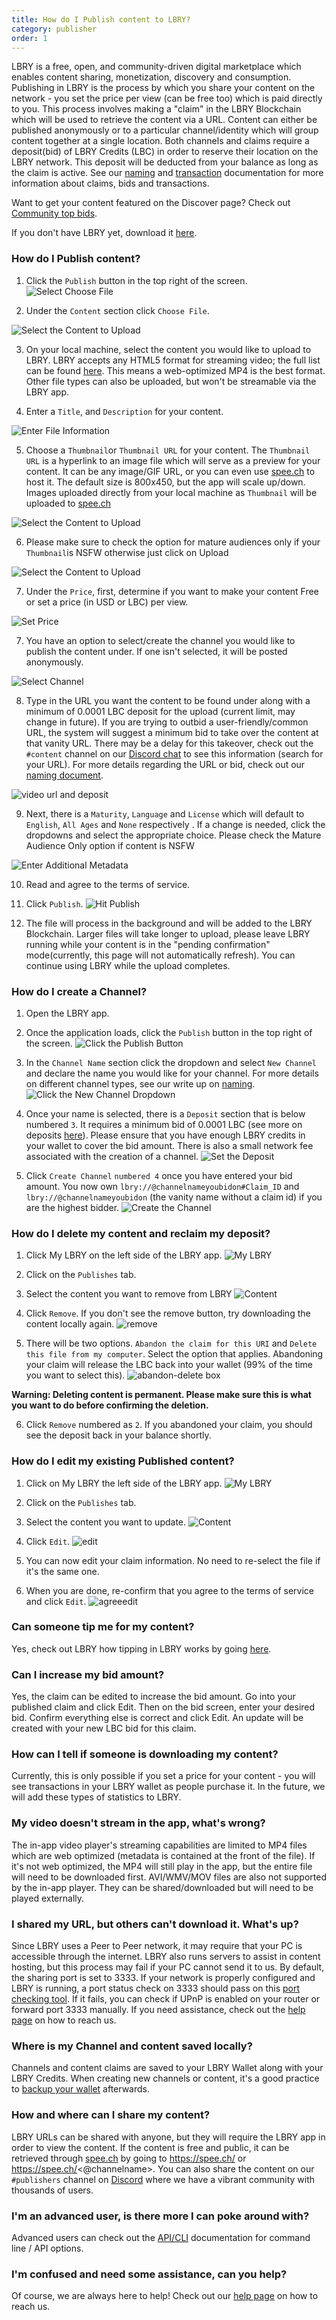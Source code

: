 ```yaml
---
title: How do I Publish content to LBRY?
category: publisher
order: 1
---
```


LBRY is a free, open, and community-driven digital marketplace which enables content sharing, monetization, discovery and consumption. Publishing in LBRY is the process by which you share your content on the network - you set the price per view (can be free too) which is paid directly to you. This process involves making a "claim" in the LBRY Blockchain which will be used to retrieve the content via a URL. Content can either be published anonymously or to a particular channel/identity which will group content together at a single location. Both channels and claims require a deposit(bid) of LBRY Credits (LBC) in order to reserve their location on the LBRY network. This deposit will be deducted from your balance as long as the claim is active. See our [naming](https://lbry.io/faq/naming) and [transaction](https://lbry.io/faq/transaction-types) documentation for more information about claims, bids and transactions. 

Want to get your content featured on the Discover page? Check out [Community top bids](https://lbry.io/faq/community-top-bid).

If you don't have LBRY yet, download it [here](https://lbry.io/get).

### How do I Publish content? 

1. Click the `Publish` button in the top right of the screen.
![Select Choose File](https://spee.ch/0/1-click-publish.jpeg)

2. Under the `Content` section click `Choose File`.

![Select the Content to Upload](https://spee.ch/5/choose-file-and-others.jpeg)

3. On your local machine, select the content you would like to upload to LBRY.  LBRY accepts any HTML5 format for streaming video; the full list can be found [here](https://developer.mozilla.org/en-US/docs/Web/HTML/Supported_media_formats). This means a web-optimized MP4 is the best format. Other file types can also be uploaded, but won't be streamable via the LBRY app.

4. Enter a `Title`, and `Description` for your content.

![Enter File Information](https://spee.ch/2/311-choose-file-and-others.jpeg)

5. Choose a `Thumbnail`or `Thumbnail URL` for your content. The `Thumbnail URL` is a hyperlink to an image file which will serve as a preview for your content. It can be any image/GIF URL, or you can even use [spee.ch](https://www.spee.ch) to host it. The default size is 800x450, but the app will scale up/down. Images uploaded directly from your local machine as `Thumbnail` will be uploaded to [spee.ch](https://www.spee.ch)

![Select the Content to Upload](https://spee.ch/6/5thumbnail.jpeg)

6. Please make sure to check the option for mature audiences only if your `Thumbnail`is NSFW otherwise just click on Upload

![Select the Content to Upload](https://spee.ch/6/4-thumbnail44.jpeg)


7. Under the `Price`, first, determine if you want to make your content Free or set a price (in USD or LBC) per view.

![Set Price](https://spee.ch/4/5-choose-a-price2.png)

7. You have an option to select/create the channel you would like to publish the content under. If one isn't selected, it will be posted anonymously.

![Select Channel](https://spee.ch/4/channel22.png)

8. Type in the URL you want the content to be found under along with a minimum of 0.0001 LBC deposit for the upload (current limit, may change in future). If you are trying to outbid a user-friendly/common URL, the system will suggest a minimum bid to take over the content at that vanity URL. There may be a delay for this takeover, check out the `#content` channel on our [Discord chat](https://chat.lbry.io) to see this information (search for your URL). For more details regarding the URL or bid, check out our [naming document](https://lbry.io/faq/naming).

![video url and deposit](https://staging.spee.ch/6/8content-urlf.jpeg)


9. Next, there is a `Maturity`, `Language`  and `License` which will default to `English`, `All Ages` and `None` respectively .  If a change is needed, click the dropdowns and select the appropriate choice. Please check the Mature Audience Only option if content is NSFW

![Enter Additional Metadata](https://spee.ch/c/7-license-2-and-publish.jpeg)



10. Read and agree to the terms of service.

11. Click `Publish`.
![Hit Publish](https://spee.ch/2/publish.jpeg)

12. The file will process in the background and will be added to the LBRY Blockchain. Larger files will take longer to upload, please leave LBRY running while your content is in the "pending confirmation" mode(currently, this page will not automatically refresh).  You can continue using LBRY while the upload completes.



### How do I create a Channel?

1. Open the LBRY app.
2. Once the application loads, click the `Publish` button in the top right of the screen.
![Click the Publish Button](https://spee.ch/0/1-click-publish.jpeg)

3. In the `Channel Name` section click the dropdown and select `New Channel` and declare the name you would like for your channel. For more details on different channel types, see our write up on [naming](https://lbry.io/faq/naming).
![Click the New Channel Dropdown](https://spee.ch/a/create-channel.jpeg)

4. Once your name is selected, there is a `Deposit` section that is below numbered `3`. It requires a minimum bid of 0.0001 LBC (see more on deposits [here](https://lbry.io/faq/naming)). Please ensure that you have enough LBRY credits in your wallet to cover the bid amount.  There is also a small network fee associated with the creation of a channel. 
![Set the Deposit](https://spee.ch/a/create-channel.jpeg)

5. Click `Create Channel` `numbered 4` once you have entered your bid amount. You now own `lbry://@channelnameyoubidon#Claim_ID` and `lbry://@channelnameyoubidon` (the vanity name without a claim id) if you are the highest bidder.
![Create the Channel](https://spee.ch/a/create-channel.jpeg)

### How do I delete my content and reclaim my deposit? 
1. Click My LBRY on the left side of the LBRY app. 
![My LBRY](https://spee.ch/7/Mylbry.jpeg)
2. Click on the `Publishes` tab.
3. Select the content you want to remove from LBRY 
![Content](https://spee.ch/c/contents.jpeg)

4. Click `Remove`. If you don't see the remove button, try downloading the content locally again. 
![remove](https://spee.ch/4/delete.jpeg)
5. There will be two options. `Abandon the claim for this URI` and `Delete this file from my computer`. Select the option that applies.  Abandoning your claim will release the LBC back into your wallet (99% of the time you want to select this). 
![abandon-delete box](https://spee.ch/1/abandon1.jpeg)

**Warning: Deleting content is permanent. Please make sure this is what you want to do before confirming the deletion.**

6. Click `Remove` numbered as `2`. If you abandoned your claim, you should see the deposit back in your balance shortly. 

### How do I edit my existing Published content? 
1. Click on My LBRY the left side of the LBRY app.
![My LBRY](https://spee.ch/7/Mylbry.jpeg)

2. Click on the `Publishes` tab.
3. Select the content you want to update.
![Content](https://spee.ch/c/contents.jpeg)

4. Click `Edit`.
![edit](https://spee.ch/c/edit.jpeg)

5. You can now edit your claim information. No need to re-select the file if it's the same one. 
6. When you are done, re-confirm that you agree to the terms of service and click `Edit`.
![agreeedit](https://spee.ch/b/agree.jpeg)

### Can someone tip me for my content? 
Yes, check out LBRY how tipping in LBRY works by going [here](https://lbry.io/faq/tipping). 

### Can I increase my bid amount?
Yes, the claim can be edited to increase the bid amount.  Go into your published claim and click Edit. Then on the bid screen, enter your desired bid. Confirm everything else is correct and click Edit. An update will be created with your new LBC bid for this claim. 

### How can I tell if someone is downloading my content?

Currently, this is only possible if you set a price for your content - you will see transactions in your LBRY wallet as people purchase it. In the future, we will add these types of statistics to LBRY. 

### My video doesn't stream in the app, what's wrong?

The in-app video player's streaming capabilities are limited to MP4 files which are web optimized (metadata is contained at the front of the file). If it's not web optimized, the MP4 will still play in the app, but the entire file will need to be downloaded first. AVI/WMV/MOV files are also not supported by the in-app player. They can be shared/downloaded but will need to be played externally. 

### I shared my URL, but others can't download it. What's up? 

Since LBRY uses a Peer to Peer network, it may require that your PC is accessible through the internet. LBRY also runs servers to assist in content hosting, but this process may fail if your PC cannot send it to us. By default, the sharing port is set to 3333. If your network is properly configured and LBRY is running, a port status check on 3333 should pass on this [port checking tool](https://www.canyouseeme.org). If it fails, you can check if UPnP is enabled on your router or forward port 3333 manually. If you need assistance, check out the [help page](https://lbry.io/faq/how-to-report-bugs) on how to reach us.

### Where is my Channel and content saved locally?

Channels and content claims are saved to your LBRY Wallet along with your LBRY Credits. When creating new channels or content, it's a good practice to [backup your wallet](https://lbry.io/faq/how-to-backup-wallet) afterwards. 

### How and where can I share my content?

LBRY URLs can be shared with anyone, but they will require the LBRY app in order to view the content. If the content is free and public, it can be retrieved through [spee.ch](https://www.spee.ch) by going to https://spee.ch/<claimname> or https://spee.ch/<@channelname>. You can also share the content on our `#publishers` channel on [Discord](https://chat.lbry.io) where we have a vibrant community with thousands of users. 

### I'm an advanced user, is there more I can poke around with? 

Advanced users can check out the [API/CLI](https://lbryio.github.io/lbry/) documentation for command line / API options. 

### I'm confused and need some assistance, can you help?

Of course, we are always here to help! Check out our [help page](https://lbry.io/faq/how-to-report-bugs) on how to reach us. 
